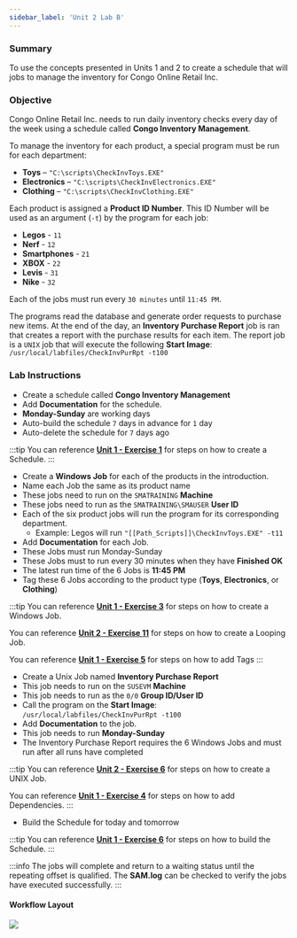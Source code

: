 ```yaml
---
sidebar_label: 'Unit 2 Lab B'
---
```


### Summary

To use the concepts presented in Units 1 and 2 to create a schedule that will jobs to manage the inventory for Congo Online Retail Inc.

### Objective

Congo Online Retail Inc. needs to run daily inventory checks every day of the week using a schedule called **Congo Inventory Management**. 

To manage the inventory for each product, a special program must be run for each department:
  
*	**Toys** – ```"C:\scripts\CheckInvToys.EXE"```
*	**Electronics** – ```"C:\scripts\CheckInvElectronics.EXE"```
*	**Clothing** – ```"C:\scripts\CheckInvClothing.EXE"```

Each product is assigned a **Product ID Number**. This ID Number will be used as an argument (```-t```) by the program for each job:

* **Legos** - ```11```
* **Nerf** - ```12```
* **Smartphones** - ```21```
* **XBOX** - ```22```
* **Levis** - ```31```
* **Nike** - ```32```

Each of the jobs must run every ```30 minutes``` until ```11:45 PM```.
  
The programs read the database and generate order requests to purchase new items. At the end of the day, an **Inventory Purchase Report** job is ran that creates a report with the purchase results for each item. The report job is a ```UNIX``` job that will execute the following **Start Image**: ```/usr/local/labfiles/CheckInvPurRpt -t100```  

### Lab Instructions

*	Create a schedule called **Congo Inventory Management**
*	Add **Documentation** for the schedule.
* **Monday-Sunday** are working days
*	Auto-build the schedule ```7``` days in advance for ```1``` day
*	Auto-delete the schedule for ```7``` days ago

:::tip
You can reference [**Unit 1 - Exercise 1**](./Unit%201%20Exercise%201.md) for steps on how to create a Schedule.
:::

*	Create a **Windows Job** for each of the products in the introduction.
*	Name each Job the same as its product name
*	These jobs need to run on the ```SMATRAINING``` **Machine**
*	These jobs need to run as the ```SMATRAINING\SMAUSER``` **User ID**
* Each of the six product jobs will run the program for its corresponding department. 
  * Example: Legos will run ```"[[Path_Scripts]]\CheckInvToys.EXE" -t11```  
*	Add **Documentation** for each Job.
* These Jobs must run Monday-Sunday
*	These Jobs must to run every 30 minutes when they have **Finished OK**
*	The latest run time of the 6 Jobs is **11:45 PM**
*	Tag these 6 Jobs according to the product type (**Toys**, **Electronics**, or **Clothing**)

:::tip
You can reference [**Unit 1 - Exercise 3**](./Unit%201%20Exercise%203.md) for steps on how to create a Windows Job.

You can reference [**Unit 2 - Exercise 11**](./Unit%202%20Exercise%2011.md) for steps on how to create a Looping Job.

You can reference [**Unit 1 - Exercise 5**](./Unit%201%20Exercise%205.md) for steps on how to add Tags
:::

*	Create a Unix Job named **Inventory Purchase Report**
*	This job needs to run on the ```SUSEVM``` **Machine**
*	This job needs to run as the ```0/0``` **Group ID/User ID**
*	Call the program on the **Start Image**: ```/usr/local/labfiles/CheckInvPurRpt -t100```  
* Add **Documentation** to the job.
*	This job needs to run **Monday-Sunday**
*	The Inventory Purchase Report requires the 6 Windows Jobs and must run after all runs have completed

:::tip 
You can reference [**Unit 2 - Exercise 6**](./Unit%202%20Exercise%206.md) for steps on how to create a UNIX Job.

You can reference [**Unit 1 - Exercise 4**](./Unit%201%20Exercise%204.md) for steps on how to add Dependencies.
:::

*	Build the Schedule for today and tomorrow

:::tip
You can reference [**Unit 1 - Exercise 6**](./Unit%201%20Exercise%206.md) for steps on how to build the Schedule.
:::

:::info
The jobs will complete and return to a waiting status until the repeating offset is qualified. The **SAM.log** can be checked to verify the jobs have executed successfully.
:::

#### Workflow Layout

![](../static/imgbasic/dependency_LabB.png)

<!--
## Enterprise Manager

<details>

<video width="320" height="240" controls>
  <source src="videobasic/U2LabB.mp4" type="video/mp4"></source>
Your browser does not support the video tag.
</video>

:::tip [Walkthrough Video - Unit 2 Lab B](../static/videobasic/U2LabB.mp4)

:::

**Lab Instructions**:

*	Create a Schedule named **Congo Inventory Management**
*	**Monday-Sunday** are working days
*	Auto-build the Schedule ```7``` days in advance for ```1``` day
*	Auto-delete the Schedule for ```7``` days ago
*	Add Documentation for the Schedule 

*	Create a Windows Job for each of the products in the introduction
  *	Name each Job the same as its product name
  *	This Job needs to run as the ```SMATRAINING\SMAUSER``` User ID
  *	This Job needs to run on the ```SMATRAINING``` machine
  *	Call the programs on the command line. For example: 
  
  ```   
  “C:\scripts\CheckInvToys.EXE” -t11  
  ```  
  *   These Jobs need to run Monday-Sunday
  *	These Jobs need to run ```every 30 minutes``` when they have finished ok
  *	The latest execution time of the 6 Jobs is ```11:45 PM```
  *	Add Documentation for each Job. Example: Nerf
  *	Tag these 6 Jobs according to the product type (**Toys**, **Electronics**, or **Clothing**)
*	Create a Unix Job named **Inventory Purchase Report**
  *	This Job needs to run on the ```SUSEVM``` machine
  *	This Job needs to run as the ```0/0``` Group id/User ID
  *	Call the programs on the Start Image. For example:

  ```  
  /usr/local/labfiles/CheckInvPurRpt -t100  
  ```  
  
  *	This Job needs to run **Monday-Sunday**
  *	The Inventory Purchase Report requires the 6 Windows Jobs and must run after all runs have completed
*	Build the Schedule for today and tomorrow

:::note
Upon completion, view the results in the **Workflow designer**. Then build the Schedule released for today and check the execution using **Solution Manager**.
:::

![Picture306](../static/imgbasic/306.png)

</details>
-->